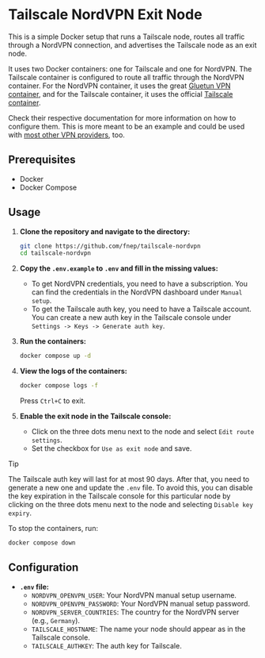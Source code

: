 # Tailscale NordVPN Exit Node

This is a simple Docker setup that runs a Tailscale node, routes all traffic through a NordVPN connection, and advertises the Tailscale node as an exit node.

It uses two Docker containers: one for Tailscale and one for NordVPN. The Tailscale container is configured to route all traffic through the NordVPN container. For the NordVPN container, it uses the great [Gluetun VPN container](https://github.com/qdm12/gluetun), and for the Tailscale container, it uses the official [Tailscale container](https://tailscale.com/kb/1282/docker/).

Check their respective documentation for more information on how to configure them. This is more meant to be an example and could be used with [most other VPN providers](https://github.com/qdm12/gluetun-wiki/tree/main/setup/providers), too.

## Prerequisites

- Docker
- Docker Compose

## Usage

1. **Clone the repository and navigate to the directory:**
   ```sh
   git clone https://github.com/fnep/tailscale-nordvpn
   cd tailscale-nordvpn
   ```

2. **Copy the `.env.example` to `.env` and fill in the missing values:**
   - To get NordVPN credentials, you need to have a subscription. You can find the credentials in the NordVPN dashboard under `Manual setup`.
   - To get the Tailscale auth key, you need to have a Tailscale account. You can create a new auth key in the Tailscale console under `Settings -> Keys -> Generate auth key`.

3. **Run the containers:**
   ```sh
   docker compose up -d
   ```

4. **View the logs of the containers:**
   ```sh
   docker compose logs -f
   ```
   Press `Ctrl+C` to exit.

5. **Enable the exit node in the Tailscale console:**
   - Click on the three dots menu next to the node and select `Edit route settings`.
   - Set the checkbox for `Use as exit node` and save.

> [!TIP]
> The Tailscale auth key will last for at most 90 days. After that, you need to generate a new one and update the `.env` file.
> To avoid this, you can disable the key expiration in the Tailscale console for this particular node by clicking on the three dots menu next to the node and selecting `Disable key expiry`.


To stop the containers, run:
```sh
docker compose down
```

## Configuration

- **`.env` file:**
  - `NORDVPN_OPENVPN_USER`: Your NordVPN manual setup username.
  - `NORDVPN_OPENVPN_PASSWORD`: Your NordVPN manual setup password.
  - `NORDVPN_SERVER_COUNTRIES`: The country for the NordVPN server (e.g., `Germany`).
  - `TAILSCALE_HOSTNAME`: The name your node should appear as in the Tailscale console.
  - `TAILSCALE_AUTHKEY`: The auth key for Tailscale.
